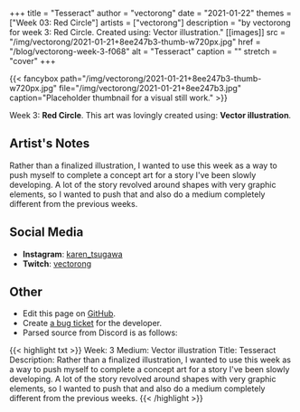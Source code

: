 +++
title =       "Tesseract"
author =      "vectorong"
date =        "2021-01-22"
themes =      ["Week 03: Red Circle"]
artists =     ["vectorong"]
description = "by vectorong for week 3: Red Circle. Created using: Vector illustration."
[[images]]
      src = "/img/vectorong/2021-01-21+8ee247b3-thumb-w720px.jpg"
      href = "/blog/vectorong-week-3-f068"
      alt = "Tesseract"
      caption = ""
      stretch = "cover"
+++

{{< fancybox path="/img/vectorong/2021-01-21+8ee247b3-thumb-w720px.jpg" file="/img/vectorong/2021-01-21+8ee247b3.jpg" caption="Placeholder thumbnail for a visual still work." >}}


Week 3: **Red Circle**. This art was lovingly created using: **Vector illustration**.

## Artist's Notes

Rather than a finalized illustration, I wanted to use this week as a way to push myself to complete a concept art for a story I've been slowly developing. A lot of the story revolved around shapes with very graphic elements, so I wanted to push that and also do a medium completely different from the previous weeks.

## Social Media

- **Instagram**: <a href='https://instagram.com/karen_tsugawa' target='_blank'>karen_tsugawa</a>
- **Twitch**: <a href='https://twitch.tv/vectorong' target='_blank'>vectorong</a>

## Other

- Edit this page on [GitHub](https://github.com/teaminkling/web-refresh/edit/main/content/blog/vectorong-week-3-f068.md).
- Create [a bug ticket](https://github.com/teaminkling/web-refresh/issues/new?assignees=&labels=bug&template=problem-report.md&title=) for the developer.
- Parsed source from Discord is as follows:

{{< highlight txt >}}
Week: 3
Medium: Vector illustration
Title: Tesseract
Description: Rather than a finalized illustration, I wanted to use this week as a way to push myself to complete a concept art for a story I've been slowly developing. A lot of the story revolved around shapes with very graphic elements, so I wanted to push that and also do a medium completely different from the previous weeks.
{{< /highlight >}}